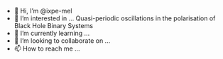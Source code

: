 - 👋 Hi, I’m @ixpe-mel
- 👀 I’m interested in ... Quasi-periodic oscillations in the polarisation of Black Hole Binary Systems
- 🌱 I’m currently learning ...
- 💞️ I’m looking to collaborate on ...
- 📫 How to reach me ...

<!---
ixpe-mel/ixpe-mel is a ✨ special ✨ repository because its `README.md` (this file) appears on your GitHub profile.
You can click the Preview link to take a look at your changes.
--->
